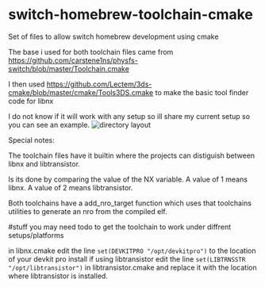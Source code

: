 # switch-homebrew-toolchain-cmake
Set of files to allow switch homebrew development using cmake

The base i used for both toolchain files came from https://github.com/carstene1ns/physfs-switch/blob/master/Toolchain.cmake

I then used https://github.com/Lectem/3ds-cmake/blob/master/cmake/Tools3DS.cmake to make the basic tool finder code for libnx

I do not know if it will work with any setup so ill share my current setup so you can see an example.
![directory layout](https://i.imgur.com/OguGhpB.png?1 "how I have my directory layed out")


Special notes: 

The toolchain files have it builtin where the projects can distiguish between libnx and libtransistor.

Is its done by comparing the value of the NX variable.
A value of 1 means libnx.
A value of 2 means libtransistor.

Both toolchains have a add_nro_target function which uses that toolchains utilities to generate an nro from the compiled elf.

#stuff you may need todo to get the toolchain to work under diffrent setups/platforms

in libnx.cmake edit the line `set(DEVKITPRO "/opt/devkitpro")` to the location of your devkit pro install
if using libtransistor edit the line `set(LIBTRNSSTR "/opt/libtransistor")` in libtransistor.cmake and replace it with the location where libtransistor is installed.
